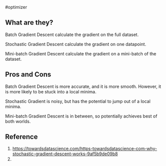#optimizer 

## What are they?
Batch Gradient Descent calculate the gradient on the full dataset.

Stochastic Gradient Descent calculate the gradient on one datapoint.

Mini-batch Gradient Descent calculate the gradient on a mini-batch of the dataset.

## Pros and Cons
Batch Gradient Descent is more accurate, and it is more smooth. However, it is more likely to be stuck into a local minima.

Stochastic Gradient is noisy, but has the potential to jump out of a local minima.

Mini-batch Gradient Descent is in between, so potentially achieves best of both worlds.

## Reference
1. https://towardsdatascience.com/https-towardsdatascience-com-why-stochastic-gradient-descent-works-9af5b9de09b8
2. 